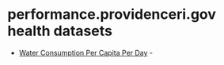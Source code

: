 # performance.providenceri.gov health datasets
* [Water Consumption Per Capita Per Day](https://performance.providenceri.gov/d/x38j-putb) - 